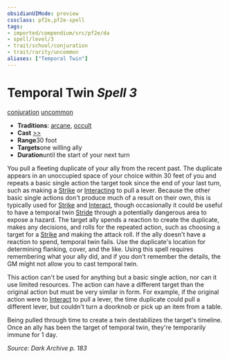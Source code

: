 ```yaml
---
obsidianUIMode: preview
cssclass: pf2e,pf2e-spell
tags:
- imported/compendium/src/pf2e/da
- spell/level/3
- trait/school/conjuration
- trait/rarity/uncommon
aliases: ["Temporal Twin"]
---
```

# Temporal Twin *Spell 3*   
[conjuration](conjuration.md)  [uncommon](uncommon.md)  

- **Traditions**: [arcane](arcane.md), [occult](occult.md)
- **Cast** [>>](chapter-9-playing-the-game.md#Actions "Two-Action") 
- **Range**30 foot
- **Targets**one willing ally
- **Duration**until the start of your next turn

You pull a fleeting duplicate of your ally from the recent past. The duplicate appears in an unoccupied space of your choice within 30 feet of you and repeats a basic single action the target took since the end of your last turn, such as making a [Strike](strike.md) or [Interacting](interact.md) to pull a lever. Because the other basic single actions don't produce much of a result on their own, this is typically used for [Strike](strike.md) and [Interact](interact.md), though occasionally it could be useful to have a temporal twin [Stride](stride.md) through a potentially dangerous area to expose a hazard. The target ally spends a reaction to create the duplicate, makes any decisions, and rolls for the repeated action, such as choosing a target for a [Strike](strike.md) and making the attack roll. If the ally doesn't have a reaction to spend, temporal twin fails. Use the duplicate's location for determining flanking, cover, and the like. Using this spell requires remembering what your ally did, and if you don't remember the details, the GM might not allow you to cast temporal twin.

This action can't be used for anything but a basic single action, nor can it use limited resources. The action can have a different target than the original action but must be very similar in form. For example, if the original action were to [Interact](interact.md) to pull a lever, the time duplicate could pull a different lever, but couldn't turn a doorknob or pick up an item from a table.

Being pulled through time to create a twin destabilizes the target's timeline. Once an ally has been the target of temporal twin, they're temporarily immune for 1 day.

*Source: Dark Archive p. 183*